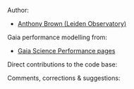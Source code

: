 Author:

* [Anthony Brown (Leiden Observatory)](http://www.strw.leidenuniv.nl/~brown)

Gaia performance modelling from:

* [Gaia Science Performance pages](https://www.cosmos.esa.int/web/gaia/science-performance)

Direct contributions to the code base:

Comments, corrections & suggestions:
